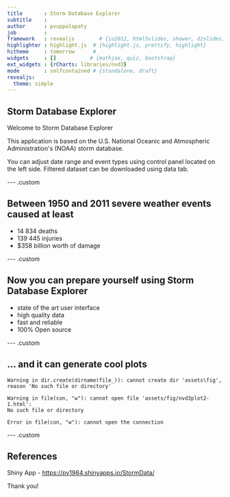 ```yaml
---
title       : Storm Database Explorer
subtitle    : 
author      : pvuppalapaty
job         : 
framework   : revealjs        # {io2012, html5slides, shower, dzslides, ...}
highlighter : highlight.js  # {highlight.js, prettify, highlight}
hitheme     : tomorrow      # 
widgets     : []           # {mathjax, quiz, bootstrap}
ext_widgets : {rCharts: libraries/nvd3}
mode        : selfcontained # {standalone, draft}
revealjs:
  theme: simple
---
```



## Storm Database Explorer


Welcome to Storm Database Explorer

This application is based on the U.S. National Oceanic and Atmospheric Administration's (NOAA) storm database.

You can adjust date range and event types using control panel located on the left side. Filtered dataset can be downloaded using data tab.




--- .custom

## Between 1950 and 2011 severe weather events caused at least

 - 14 834 deaths
 - 139 445 injuries
 - $358 billion worth of damage
 

--- .custom

## Now you can prepare yourself using Storm Database Explorer



 - state of the art user interface
 - high quality data
 - fast and reliable
 - 100% Open source 


--- .custom

## ... and it can generate cool plots



```
Warning in dir.create(dirname(file_)): cannot create dir 'assets\fig',
reason 'No such file or directory'
```

```
Warning in file(con, "w"): cannot open file 'assets/fig/nvd3plot2-1.html':
No such file or directory
```

```
Error in file(con, "w"): cannot open the connection
```
        

--- .custom

## References

Shiny App  - https://pv1984.shinyapps.io/StormData/


Thank you!







